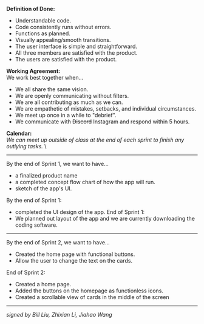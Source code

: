 **Definition of Done:**
- Understandable code.
- Code consistently runs without errors.
- Functions as planned.
- Visually appealing/smooth transitions.
- The user interface is simple and straightforward.
- All three members are satisfied with the product.
- The users are satisfied with the product.

**Working Agreement:** \
We work best together when...
- We all share the same vision.
- We are openly communicating without filters. 
- We are all contributing as much as we can.
- We are empathetic of mistakes, setbacks, and individual circumstances.
- We meet up once in a while to "debrief".
- We communicate with ~~Discord~~ Instagram and respond within 5 hours.

**Calendar:** \
_*We can meet up outside of class at the end of each sprint to finish any outlying tasks.*_ \

---------------------------------------------------------------------------------------------------------

By the end of Sprint 1, we want to have...
- a finalized product name
- a completed concept flow chart of how the app will run.
- sketch of the app's UI.

By the end of Sprint 1:
- completed the UI design of the app.
End of Sprint 1:
- We planned out layout of the app and we are currently downloading the coding software.

---------------------------------------------------------------------------------------------------------

By the end of Sprint 2, we want to have...
- Created the home page with functional buttons.
- Allow the user to change the text on the cards.

End of Sprint 2:
- Created a home page.
- Added the buttons on the homepage as functionless icons.
- Created a scrollable view of cards in the middle of the screen

---------------------------------------------------------------------------------------------------------

_signed by Bill Liu, Zhixian Li, Jiahao Wang_